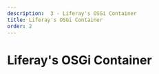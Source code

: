 ```yaml
---
description:  3 - Liferay's OSGi Container
title: Liferay's OSGi Container
order: 2
---
```


# Liferay's OSGi Container
<!-- 
So far, we have learned that OSGi applications are usually made up of multiple modules that share features with each other. The modules, called *bundles*, need a runtime environment called an *OSGi container*.

The Liferay platform is built on OSGi technology: Liferay applications are OSGi applications, and the platform has an embedded OSGi container. Liferay's OSGi container implementation is standard-compliant, which means that you can run any standard OSGi bundle inside it.

The diagram below illustrates the structure of an OSGi container running standalone in a standard JVM:

<img src="../images/osgi-framework-and-bundle.png" style="max-height:15%;" />

The diagram below shows how the OSGi runtime is embedded into the Liferay platform: 

<img  src="../images/osgi-and-liferay.png" style="max-height:15%;" />

The Liferay platform still runs as a Java EE web application in a servlet container, but it also has an embedded OSGi container where all its applications live.

## Components and Services in Liferay

OSGi components, services, and the service registry are the main ways to achieve modularity within the OSGi framework. Liferay follows these paradigms: functionalities and services in Liferay are mostly implemented as OSGi components, and the platform's core services are exposed through the OSGi service registry.

Below are some Liferay code examples demonstrating how Liferay leverages OSGi patterns and how Liferay functionalities are implemented as OSGi components.

The first example is a Liferay portlet. In traditional portlet development, the portlet declaration and configuration was done in XML descriptor files. Starting with Liferay DXP, the portlet configuration is in a portlet component's properties:

```java
@Component(
	immediate = true,
	property = {
		"com.liferay.portlet.add-default-resource=true",
		"com.liferay.portlet.application-type=full-page-application",
		"com.liferay.portlet.application-type=widget",
		"com.liferay.portlet.css-class-wrapper=portlet-blogs",
		"com.liferay.portlet.display-category=category.collaboration",
		"com.liferay.portlet.header-portlet-css=/blogs/css/main.css",
		"com.liferay.portlet.icon=/blogs/icons/blogs.png",
		"com.liferay.portlet.preferences-owned-by-group=true",
		"com.liferay.portlet.private-request-attributes=false",
		"com.liferay.portlet.private-session-attributes=false",
		"com.liferay.portlet.render-weight=50",
		"com.liferay.portlet.scopeable=true",
		"com.liferay.portlet.struts-path=blogs",
		"com.liferay.portlet.use-default-template=true",
		"javax.portlet.display-name=Blogs", "javax.portlet.expiration-cache=0",
		"javax.portlet.init-param.always-display-default-configuration-icons=true",
		"javax.portlet.init-param.template-path=/",
		"javax.portlet.name=" + BlogsPortletKeys.BLOGS,
		"javax.portlet.resource-bundle=content.Language",
		"javax.portlet.security-role-ref=guest,power-user,user",
		"javax.portlet.supported-public-render-parameter=categoryId",
		"javax.portlet.supported-public-render-parameter=resetCur",
		"javax.portlet.supported-public-render-parameter=tag",
		"javax.portlet.supports.mime-type=text/html"
	},
	service = Portlet.class
)
public class BlogsPortlet extends BaseBlogsPortlet {
...
}
```

The second example is a form text field component: 

```java
@Component(
	immediate = true,
	property = {
		"ddm.form.field.type.description=text-field-type-description",
		"ddm.form.field.type.display.order:Integer=2",
		"ddm.form.field.type.group=basic", "ddm.form.field.type.icon=text",
		"ddm.form.field.type.js.class.name=Liferay.DDM.Field.Text",
		"ddm.form.field.type.js.module=liferay-ddm-form-field-text",
		"ddm.form.field.type.label=text-field-type-label",
		"ddm.form.field.type.name=text"
	},
	service = DDMFormFieldType.class
)
public class TextDDMFormFieldType extends BaseDDMFormFieldType {
	@Override
	public Class<? extends DDMFormFieldTypeSettings>
		getDDMFormFieldTypeSettings() {
		return TextDDMFormFieldTypeSettings.class;
	}
	@Override
	public String getName() {
		return "text";
	}

}
```

The third example is an Audience Targeting application rule:

```java
@Component(
	immediate = true, 
	service = Rule.class
)
public class LanguageRule extends BaseJSPRule {
	@Activate
	@Override
	public void activate() {
		super.activate();
	}
	@Deactivate
	@Override
	public void deActivate() {
		super.deActivate();
	}
	@Override
	public boolean evaluate(
			HttpServletRequest request, RuleInstance ruleInstance,
			AnonymousUser anonymousUser)
		throws Exception {
	...
	}
}
```

## Service Component Development Flow

Some typical Liferay development flows to create a service:

If creating a completely custom service:

1. Define the API.
1. Create service component(s) implementing the API.
1. Expose the API to other bundles as needed (in `bnd.bnd`).
1. Reference the service from a consuming component.

Specifically in creating a Liferay service component or override, like an MVC Render Command or an Indexer Post Processor:

1. Find or create an interface to implement or a superclass to extend. 
1. Create a service component implementing the interface or extending a superclass.
1. Expose the API to other bundles as needed (in `bnd.bnd`).
1. Reference the service from consuming components.

> While every OSGi service is an OSGi *component*, not every component is a *service*. To publish a service in the OSGi service registry, the component has to be declared to be a *service*. Remember also that to reference and consume an OSGi service, a class has to be declared to be a *component*. Using a `@Reference` annotation in a non-component class will not work.

<div class="summary">
<h3>Knowledge Check</h3>
<ul>
	<li>Liferay has an embedded OSGi ___________________.</li>
	<li>All of the Liferay platform's core applications are ________________ applications.</li>
	<li>Services and functionalities within the Liferay platform leverage the OSGi __________________________________ model.</li>
</ul>
</div> -->